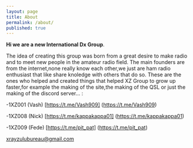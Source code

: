 ```yaml
---
layout: page
title: About
permalink: /about/
published: true
---
```

**Hi we are a new International Dx Group**.

The idea of creating this group was born from a great desire to make radio and to meet new people in the amateur radio field.
The main founders are from the internet,none really know each other,we just are ham radio enthusiast that like share knoledge with others that do so.
These are the ones who helped and created things that helped XZ Group to grow up faster,for example the making of the site,the making of the  QSL or just the making of the discord server... :

-1XZ001 (Vash) [https://t.me/Vash909] (https://t.me/Vash909)

-1XZ008 (Nick) [https://t.me/kappakappa01] (https://t.me/kappakappa01)

-1XZ009 (Fede) [https://t.me/pit_pat] (https://t.me/pit_pat)


[xrayzulubureau@gmail.com](mailto:xrayzulubureau@gmail.com)
